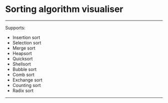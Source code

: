 # Sorting algorithm visualiser

---

Supports:

- Insertion sort
- Selection sort
- Merge sort
- Heapsort
- Quicksort
- Shellsort
- Bubble sort
- Comb sort
- Exchange sort
- Counting sort
- Radix sort

---

